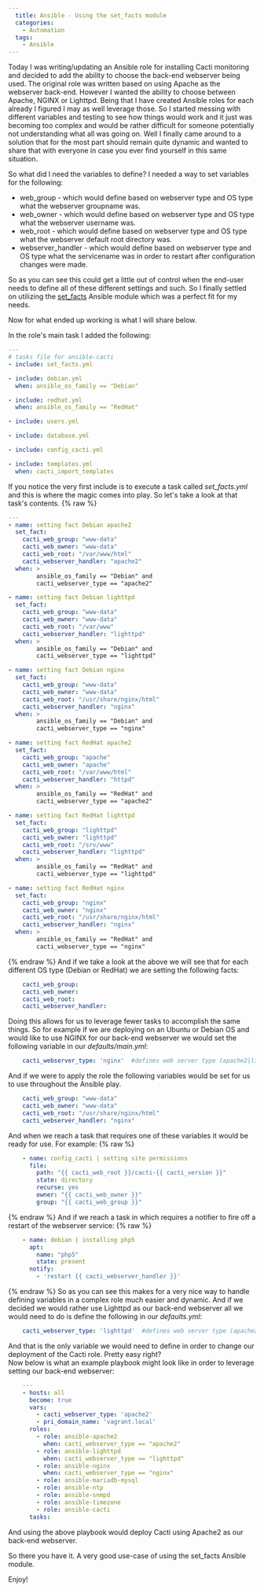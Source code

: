 ```yaml
---
  title: Ansible - Using the set_facts module
  categories:
    - Automation
  tags:
    - Ansible
---
```


Today I was writing/updating an Ansible role for installing Cacti
monitoring and decided to add the ability to choose the back-end
webserver being used. The original role was written based on using
Apache as the webserver back-end. However I wanted the ability to choose
between Apache, NGINX or Lighttpd. Being that I have created Ansible
roles for each already I figured I may as well leverage those. So I
started messing with different variables and testing to see how things
would work and it just was becoming too complex and would be rather
difficult for someone potentially not understanding what all was going
on. Well I finally came around to a solution that for the most part
should remain quite dynamic and wanted to share that with everyone in
case you ever find yourself in this same situation.

So what did I need the variables to define? I needed a way to set
variables for the following:

-   web_group - which would define based on webserver type and OS type what the webserver groupname was.
-   web_owner - which would define based on webserver type and OS type what the webserver username was.
-   web_root - which would define based on webserver type and OS type what the webserver default root directory was.
-   webserver_handler - which would define based on webserver type and OS type what the servicename was in order to restart after configuration changes were made.

So as you can see this could get a little out of control when the
end-user needs to define all of these different settings and such. So I
finally settled on utilizing the
[set_facts](http://docs.ansible.com/ansible/set_fact_module.html)
Ansible module which was a perfect fit for my needs.

Now for what ended up working is what I will share below.

In the role's main task I added the following:

```yaml
---
# tasks file for ansible-cacti
- include: set_facts.yml

- include: debian.yml
  when: ansible_os_family == "Debian"

- include: redhat.yml
  when: ansible_os_family == "RedHat"

- include: users.yml

- include: database.yml

- include: config_cacti.yml

- include: templates.yml
  when: cacti_import_templates
```

If you notice the very first include is to execute a task called
_set_facts.yml_ and this is where the magic comes into play. So let's
take a look at that task's contents.
{% raw %}

```yaml
---
- name: setting fact Debian apache2
  set_fact:
    cacti_web_group: "www-data"
    cacti_web_owner: "www-data"
    cacti_web_root: "/var/www/html"
    cacti_webserver_handler: "apache2"
  when: >
        ansible_os_family == "Debian" and
        cacti_webserver_type == "apache2"

- name: setting fact Debian lighttpd
  set_fact:
    cacti_web_group: "www-data"
    cacti_web_owner: "www-data"
    cacti_web_root: "/var/www"
    cacti_webserver_handler: "lighttpd"
  when: >
        ansible_os_family == "Debian" and
        cacti_webserver_type == "lighttpd"

- name: setting fact Debian nginx
  set_fact:
    cacti_web_group: "www-data"
    cacti_web_owner: "www-data"
    cacti_web_root: "/usr/share/nginx/html"
    cacti_webserver_handler: "nginx"
  when: >
        ansible_os_family == "Debian" and
        cacti_webserver_type == "nginx"

- name: setting fact RedHat apache2
  set_fact:
    cacti_web_group: "apache"
    cacti_web_owner: "apache"
    cacti_web_root: "/var/www/html"
    cacti_webserver_handler: "httpd"
  when: >
        ansible_os_family == "RedHat" and
        cacti_webserver_type == "apache2"

- name: setting fact RedHat lighttpd
  set_fact:
    cacti_web_group: "lighttpd"
    cacti_web_owner: "lighttpd"
    cacti_web_root: "/srv/www"
    cacti_webserver_handler: "lighttpd"
  when: >
        ansible_os_family == "RedHat" and
        cacti_webserver_type == "lighttpd"

- name: setting fact RedHat nginx
  set_fact:
    cacti_web_group: "nginx"
    cacti_web_owner: "nginx"
    cacti_web_root: "/usr/share/nginx/html"
    cacti_webserver_handler: "nginx"
  when: >
        ansible_os_family == "RedHat" and
        cacti_webserver_type == "nginx"
```

{% endraw %}
And if we take a look at the above we will see that for each different
OS type (Debian or RedHat) we are setting the following facts:

```yaml
    cacti_web_group:
    cacti_web_owner:
    cacti_web_root:
    cacti_webserver_handler:
```

Doing this allows for us to leverage fewer tasks to accomplish the same
things. So for example if we are deploying on an Ubuntu or Debian OS and
would like to use NGINX for our back-end webserver we would set the
following variable in our _defaults/main.yml_:

```yaml
    cacti_webserver_type: 'nginx'  #defines web server type (apache2|lighttpd|nginx)
```

And if we were to apply the role the following variables would be set
for us to use throughout the Ansible play.

```yaml
    cacti_web_group: "www-data"
    cacti_web_owner: "www-data"
    cacti_web_root: "/usr/share/nginx/html"
    cacti_webserver_handler: "nginx"
```

And when we reach a task that requires one of these variables it would
be ready for use. For example:
{% raw %}

```yaml
    - name: config_cacti | setting site permissions
      file:
        path: "{{ cacti_web_root }}/cacti-{{ cacti_version }}"
        state: directory
        recurse: yes
        owner: "{{ cacti_web_owner }}"
        group: "{{ cacti_web_group }}"
```

{% endraw %}
And if we reach a task in which requires a notifier to fire off a
restart of the webserver service:
{% raw %}

```yaml
    - name: debian | installing php5
      apt:
        name: "php5"
        state: present
      notify:
        - 'restart {{ cacti_webserver_handler }}'
```

{% endraw %}
So as you can see this makes for a very nice way to handle defining
variables in a complex role much easier and dynamic. And if we decided
we would rather use Lighttpd as our back-end webserver all we would need
to do is define the following in our _defaults.yml_:

```yaml
    cacti_webserver_type: 'lighttpd'  #defines web server type (apache2|lighttpd|nginx)
```

And that is the only variable we would need to define in order to change
our deployment of the Cacti role. Pretty easy right?\
Now below is what an example playbook might look like in order to
leverage setting our back-end webserver:

```yaml
    ---
    - hosts: all
      become: true
      vars:
        - cacti_webserver_type: 'apache2'
        - pri_domain_name: 'vagrant.local'
      roles:
        - role: ansible-apache2
          when: cacti_webserver_type == "apache2"
        - role: ansible-lighttpd
          when: cacti_webserver_type == "lighttpd"
        - role: ansible-nginx
          when: cacti_webserver_type == "nginx"
        - role: ansible-mariadb-mysql
        - role: ansible-ntp
        - role: ansible-snmpd
        - role: ansible-timezone
        - role: ansible-cacti
      tasks:
```

And using the above playbook would deploy Cacti using Apache2 as our
back-end webserver.

So there you have it. A very good use-case of using the set_facts
Ansible module.

Enjoy!
